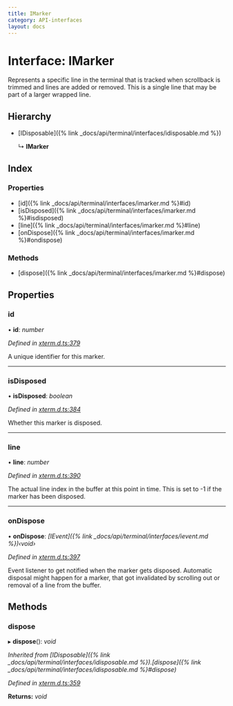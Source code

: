 ```yaml
---
title: IMarker
category: API-interfaces
layout: docs
---
```



# Interface: IMarker

Represents a specific line in the terminal that is tracked when scrollback
is trimmed and lines are added or removed. This is a single line that may
be part of a larger wrapped line.

## Hierarchy

* [IDisposable]({% link _docs/api/terminal/interfaces/idisposable.md %})

  ↳ **IMarker**

## Index

### Properties

* [id]({% link _docs/api/terminal/interfaces/imarker.md %}#id)
* [isDisposed]({% link _docs/api/terminal/interfaces/imarker.md %}#isdisposed)
* [line]({% link _docs/api/terminal/interfaces/imarker.md %}#line)
* [onDispose]({% link _docs/api/terminal/interfaces/imarker.md %}#ondispose)

### Methods

* [dispose]({% link _docs/api/terminal/interfaces/imarker.md %}#dispose)

## Properties

###  id

• **id**: *number*

*Defined in [xterm.d.ts:379](https://github.com/xtermjs/xterm.js/blob/4.10.0/typings/xterm.d.ts#L379)*

A unique identifier for this marker.

___

###  isDisposed

• **isDisposed**: *boolean*

*Defined in [xterm.d.ts:384](https://github.com/xtermjs/xterm.js/blob/4.10.0/typings/xterm.d.ts#L384)*

Whether this marker is disposed.

___

###  line

• **line**: *number*

*Defined in [xterm.d.ts:390](https://github.com/xtermjs/xterm.js/blob/4.10.0/typings/xterm.d.ts#L390)*

The actual line index in the buffer at this point in time. This is set to
-1 if the marker has been disposed.

___

###  onDispose

• **onDispose**: *[IEvent]({% link _docs/api/terminal/interfaces/ievent.md %})‹void›*

*Defined in [xterm.d.ts:397](https://github.com/xtermjs/xterm.js/blob/4.10.0/typings/xterm.d.ts#L397)*

Event listener to get notified when the marker gets disposed. Automatic disposal
might happen for a marker, that got invalidated by scrolling out or removal of
a line from the buffer.

## Methods

###  dispose

▸ **dispose**(): *void*

*Inherited from [IDisposable]({% link _docs/api/terminal/interfaces/idisposable.md %}).[dispose]({% link _docs/api/terminal/interfaces/idisposable.md %}#dispose)*

*Defined in [xterm.d.ts:359](https://github.com/xtermjs/xterm.js/blob/4.10.0/typings/xterm.d.ts#L359)*

**Returns:** *void*
